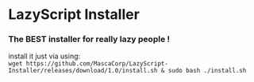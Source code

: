 # LazyScript Installer
### The **BEST** installer for really lazy people !

install it just via using:  
`wget https://github.com/MascaCorp/LazyScript-Installer/releases/download/1.0/install.sh & sudo bash ./install.sh`
